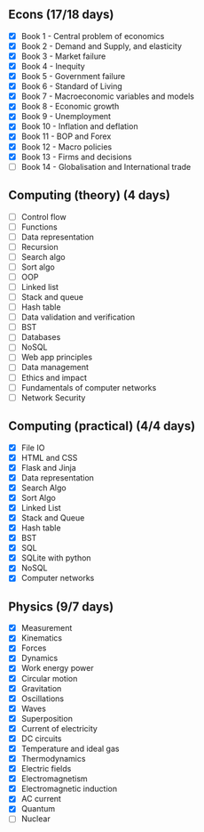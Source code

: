 ## Econs (17/18 days)
- [x] Book 1 - Central problem of economics
- [x] Book 2 - Demand and Supply, and elasticity
- [x] Book 3 - Market failure
- [x] Book 4 - Inequity
- [x] Book 5 - Government failure
- [x] Book 6 - Standard of Living
- [x] Book 7 - Macroeconomic variables and models
- [x] Book 8 - Economic growth
- [x] Book 9 - Unemployment
- [x] Book 10 - Inflation and deflation
- [x] Book 11 - BOP and Forex
- [x] Book 12 - Macro policies
- [x] Book 13 - Firms and decisions
- [ ] Book 14 - Globalisation and International trade
## Computing (theory) (4 days)
- [ ] Control flow
- [ ] Functions
- [ ] Data representation
- [ ] Recursion
- [ ] Search algo
- [ ] Sort algo
- [ ] OOP
- [ ] Linked list
- [ ] Stack and queue
- [ ] Hash table
- [ ] Data validation and verification
- [ ] BST
- [ ] Databases
- [ ] NoSQL
- [ ] Web app principles
- [ ] Data management
- [ ] Ethics and impact
- [ ] Fundamentals of computer networks
- [ ] Network Security
## Computing (practical) (4/4 days)
- [x] File IO
- [x] HTML and CSS
- [x] Flask and Jinja
- [x] Data representation
- [x] Search Algo
- [x] Sort Algo
- [x] Linked List
- [x] Stack and Queue
- [x] Hash table
- [x] BST
- [x] SQL
- [x] SQLite with python
- [x] NoSQL
- [x] Computer networks
## Physics (9/7 days)
- [x] Measurement
- [x] Kinematics
- [x] Forces
- [x] Dynamics
- [x] Work energy power
- [x] Circular motion
- [x] Gravitation
- [x] Oscillations
- [x] Waves
- [x] Superposition
- [x] Current of electricity
- [x] DC circuits
- [x] Temperature and ideal gas
- [x] Thermodynamics
- [x] Electric fields
- [x] Electromagnetism
- [x] Electromagnetic induction
- [x] AC current
- [x] Quantum
- [ ] Nuclear